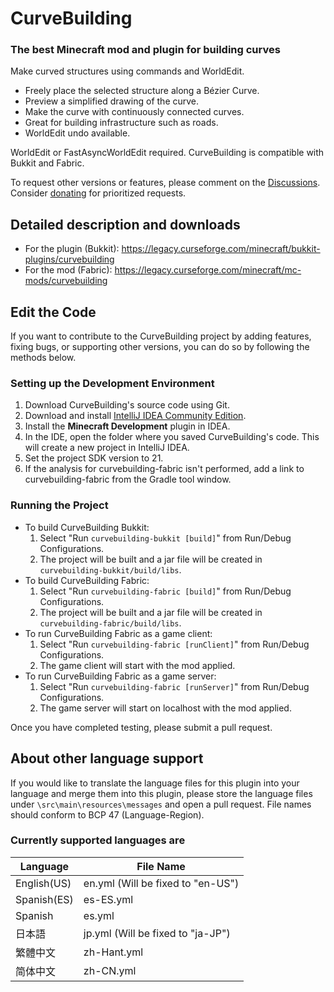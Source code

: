 # CurveBuilding

### The best Minecraft mod and plugin for building curves

Make curved structures using commands and WorldEdit.

- Freely place the selected structure along a Bézier Curve.
- Preview a simplified drawing of the curve.
- Make the curve with continuously connected curves.
- Great for building infrastructure such as roads.
- WorldEdit undo available.

WorldEdit or FastAsyncWorldEdit required. CurveBuilding is compatible with Bukkit and Fabric.

To request other versions or features, please comment on the [Discussions](https://github.com/kous500/CurveBuilding/discussions). Consider [donating](https://github.com/sponsors/kous500) for prioritized requests.

## Detailed description and downloads

- For the plugin (Bukkit): <https://legacy.curseforge.com/minecraft/bukkit-plugins/curvebuilding>
- For the mod (Fabric): <https://legacy.curseforge.com/minecraft/mc-mods/curvebuilding>

## Edit the Code

If you want to contribute to the CurveBuilding project by adding features, fixing bugs, or supporting other versions, you can do so by following the methods below.

### Setting up the Development Environment

1. Download CurveBuilding's source code using Git.
2. Download and install [IntelliJ IDEA Community Edition](https://www.jetbrains.com/idea/download/).
3. Install the **Minecraft Development** plugin in IDEA.
4. In the IDE, open the folder where you saved CurveBuilding's code. This will create a new project in IntelliJ IDEA.
5. Set the project SDK version to 21.
6. If the analysis for curvebuilding-fabric isn't performed, add a link to curvebuilding-fabric from the Gradle tool window.

### Running the Project

- To build CurveBuilding Bukkit:
  1. Select "Run `curvebuilding-bukkit [build]`" from Run/Debug Configurations.
  2. The project will be built and a jar file will be created in `curvebuilding-bukkit/build/libs`.
- To build CurveBuilding Fabric:
  1. Select "Run `curvebuilding-fabric [build]`" from Run/Debug Configurations.
  2. The project will be built and a jar file will be created in `curvebuilding-fabric/build/libs`.
- To run CurveBuilding Fabric as a game client:
  1. Select "Run `curvebuilding-fabric [runClient]`" from Run/Debug Configurations.
  2. The game client will start with the mod applied.
- To run CurveBuilding Fabric as a game server:
  1. Select "Run `curvebuilding-fabric [runServer]`" from Run/Debug Configurations.
  2. The game server will start on localhost with the mod applied.

Once you have completed testing, please submit a pull request.

## About other language support

If you would like to translate the language files for this plugin into your language and merge them into this plugin, please store the language files under `\src\main\resources\messages` and open a pull request.
File names should conform to BCP 47 (Language-Region).

### Currently supported languages are

| Language       | File Name                         |
|----------------|-----------------------------------|
| English(US)    | en.yml (Will be fixed to "en-US") |
| Spanish(ES)    | es-ES.yml                         |
| Spanish        | es.yml                            |
| 日本語          | jp.yml (Will be fixed to "ja-JP") |
| 繁體中文        | zh-Hant.yml                       |
| 简体中文        | zh-CN.yml                         |
